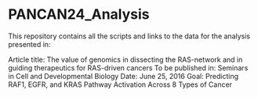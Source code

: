 # PANCAN24_Analysis

This repository contains all the scripts and links to the data for the analysis presented in:

Article title:  The value of genomics in dissecting the RAS-network and in guiding therapeutics for RAS-driven cancers
To be published in: Seminars in Cell and Developmental Biology
Date: June 25, 2016
Goal: Predicting RAF1, EGFR, and KRAS Pathway Activation Across 8 Types of Cancer 
